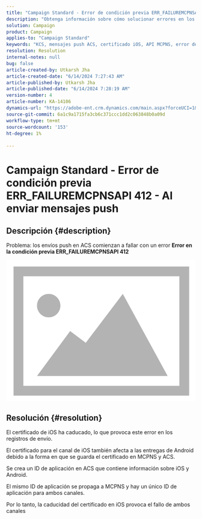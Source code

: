 ```yaml
---
title: "Campaign Standard - Error de condición previa ERR_FAILUREMCPNSAPI 412 - Al enviar mensajes push"
description: "Obtenga información sobre cómo solucionar errores en los envíos push en Adobe Campaign Standard (ACS) debido a un certificado de iOS caducado, lo que provoca un error en los registros de envío"
solution: Campaign
product: Campaign
applies-to: "Campaign Standard"
keywords: "KCS, mensajes push ACS, certificado iOS, API MCPNS, error de condición previa"
resolution: Resolution
internal-notes: null
bug: false
article-created-by: Utkarsh Jha
article-created-date: "6/14/2024 7:27:43 AM"
article-published-by: Utkarsh Jha
article-published-date: "6/14/2024 7:28:19 AM"
version-number: 4
article-number: KA-14106
dynamics-url: "https://adobe-ent.crm.dynamics.com/main.aspx?forceUCI=1&pagetype=entityrecord&etn=knowledgearticle&id=0925a893-1f2a-ef11-840a-000d3a5a67ba"
source-git-commit: 6a1c9a1715fa3cb6c371ccc1dd2c063848b0a09d
workflow-type: tm+mt
source-wordcount: '153'
ht-degree: 1%

---
```


# Campaign Standard - Error de condición previa ERR_FAILUREMCPNSAPI 412 - Al enviar mensajes push

## Descripción {#description}


Problema: los envíos push en ACS comienzan a fallar con un error <b>Error en la condición previa ERR_FAILUREMCPNSAPI 412 </b>

![](assets/___0a25a893-1f2a-ef11-840a-000d3a5a67ba___.png)




## Resolución {#resolution}


El certificado de iOS ha caducado, lo que provoca este error en los registros de envío.

El certificado para el canal de iOS también afecta a las entregas de Android debido a la forma en que se guarda el certificado en MCPNS y ACS.

Se crea un ID de aplicación en ACS que contiene información sobre iOS y Android.

El mismo ID de aplicación se propaga a MCPNS y hay un único ID de aplicación para ambos canales.

Por lo tanto, la caducidad del certificado en iOS provoca el fallo de ambos canales
